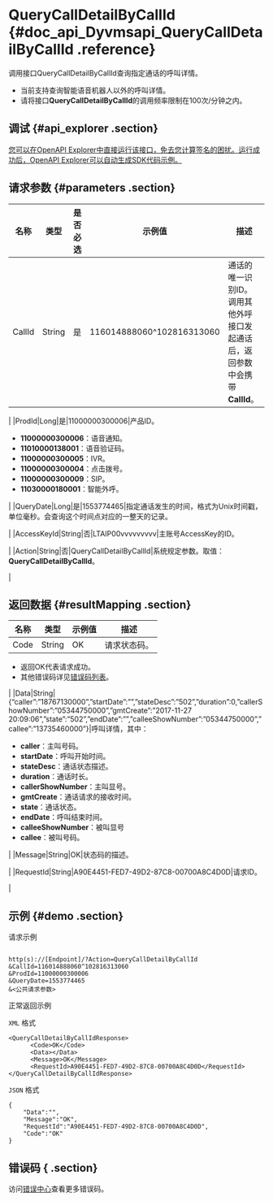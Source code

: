 # QueryCallDetailByCallId {#doc_api_Dyvmsapi_QueryCallDetailByCallId .reference}

调用接口QueryCallDetailByCallId查询指定通话的呼叫详情。

-   当前支持查询智能语音机器人以外的呼叫详情。
-   请将接口**QueryCallDetailByCallId**的调用频率限制在100次/分钟之内。

## 调试 {#api_explorer .section}

[您可以在OpenAPI Explorer中直接运行该接口，免去您计算签名的困扰。运行成功后，OpenAPI Explorer可以自动生成SDK代码示例。](https://api.aliyun.com/#product=Dyvmsapi&api=QueryCallDetailByCallId&type=RPC&version=2017-05-25)

## 请求参数 {#parameters .section}

|名称|类型|是否必选|示例值|描述|
|--|--|----|---|--|
|CallId|String|是|116014888060^102816313060|通话的唯一识别ID。调用其他外呼接口发起通话后，返回参数中会携带**CallId**。

 |
|ProdId|Long|是|11000000300006|产品ID。

 -   **11000000300006**：语音通知。
-   **11010000138001**：语音验证码。
-   **11000000300005**：IVR。
-   **11000000300004**：点击拨号。
-   **11000000300009**：SIP。
-   **11030000180001**：智能外呼。

 |
|QueryDate|Long|是|1553774465|指定通话发生的时间，格式为Unix时间戳，单位毫秒。会查询这个时间点对应的一整天的记录。

 |
|AccessKeyId|String|否|LTAIP00vvvvvvvvv|主账号AccessKey的ID。

 |
|Action|String|否|QueryCallDetailByCallId|系统规定参数。取值：**QueryCallDetailByCallId**。

 |

## 返回数据 {#resultMapping .section}

|名称|类型|示例值|描述|
|--|--|---|--|
|Code|String|OK|请求状态码。

 -   返回OK代表请求成功。
-   其他错误码详见[错误码列表](~~112502~~)。

 |
|Data|String|\{“caller”:”18767130000”,”startDate”:””,”stateDesc”:”502”,”duration”:0,”callerShowNumber”:”05344750000”,”gmtCreate”:”2017-11-27 20:09:06”,”state”:”502”,”endDate”:””,”calleeShowNumber”:”05344750000”,”callee”:”13735460000”\}|呼叫详情，其中：

 -   **caller**：主叫号码。
-   **startDate**：呼叫开始时间。
-   **stateDesc**：通话状态描述。
-   **duration**：通话时长。
-   **callerShowNumber**：主叫显号。
-   **gmtCreate**：通话请求的接收时间。
-   **state**：通话状态。
-   **endDate**：呼叫结束时间。
-   **calleeShowNumber**：被叫显号
-   **callee**：被叫号码。

 |
|Message|String|OK|状态码的描述。

 |
|RequestId|String|A90E4451-FED7-49D2-87C8-00700A8C4D0D|请求ID。

 |

## 示例 {#demo .section}

请求示例

``` {#request_demo}

http(s)://[Endpoint]/?Action=QueryCallDetailByCallId
&CallId=116014888060^102816313060
&ProdId=11000000300006
&QueryDate=1553774465
&<公共请求参数>

```

正常返回示例

`XML` 格式

``` {#xml_return_success_demo}
<QueryCallDetailByCallIdResponse>
	  <Code>OK</Code>
	  <Data></Data>
	  <Message>OK</Message>
	  <RequestId>A90E4451-FED7-49D2-87C8-00700A8C4D0D</RequestId>
</QueryCallDetailByCallIdResponse>
```

`JSON` 格式

``` {#json_return_success_demo}
{
	"Data":"",
	"Message":"OK",
	"RequestId":"A90E4451-FED7-49D2-87C8-00700A8C4D0D",
	"Code":"OK"
}
```

## 错误码 { .section}

访问[错误中心](https://error-center.aliyun.com/status/product/Dyvmsapi)查看更多错误码。

